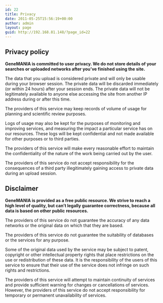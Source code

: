 ```yaml
---
id: 22
title: Privacy
date: 2011-05-25T15:56:19+00:00
author: admin
layout: page
guid: http://192.168.81.148/?page_id=22
---
```

## Privacy policy

**GeneMANIA is committed to user privacy. We do not store details of your searches or uploaded networks after you&#8217;ve finished using the site.**

The data that you upload is considered private and will only be usable during your browser session. The private data will be discarded immediately (or within 24 hours) after your session ends. The private data will not be legitimately available to anyone else accessing the site from another IP address during or after this time.

The providers of this service may keep records of volume of usage for planning and scientific review purposes.

Logs of usage may also be kept for the purposes of monitoring and improving services, and measuring the impact a particular service has on our resources. These logs will be kept confidential and not made available for other purposes or to third parties.

The providers of this service will make every reasonable effort to maintain the confidentiality of the nature of the work being carried out by the user.

The providers of this service do not accept responsibility for the consequences of a third party illegitimately gaining access to private data during an upload session.

## Disclaimer

**GeneMANIA is provided as a free public resource. We strive to reach a high level of quality, but can&#8217;t legally guarantee correctness, because all data is based on other public resources.**

The providers of this service do not guarantee the accuracy of any data networks or the original data on which that they are based.

The providers of this service do not guarantee the suitability of databases or the services for any purpose.

Some of the original data used by the service may be subject to patent, copyright or other intellectual property rights that place restrictions on the use or redistribution of these data. It is the responsibility of the users of this service to ensure that their use of the service does not infringe on such rights and restrictions.

The providers of this service will attempt to maintain continuity of services and provide sufficient warning for changes or cancellations of services. However, the providers of this service do not accept responsibility for temporary or permanent unavailability of services.